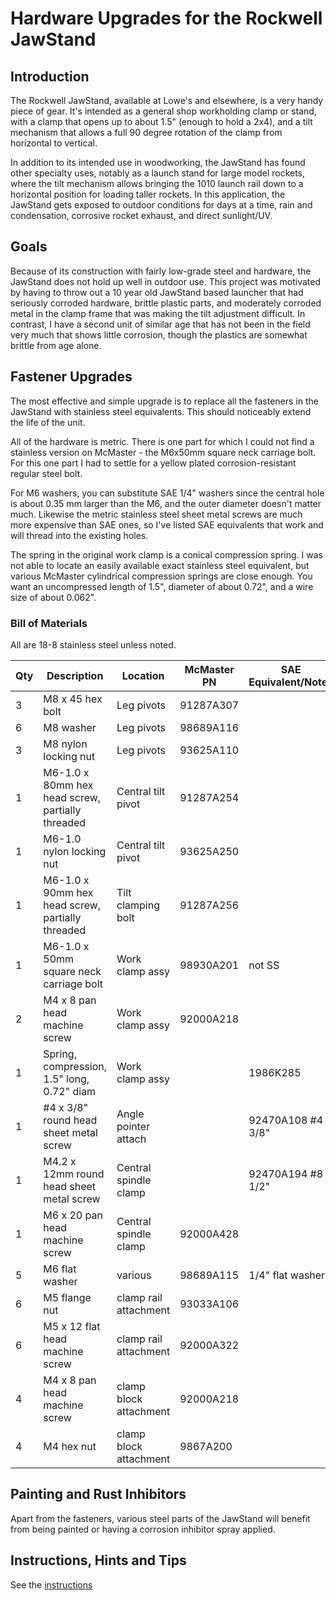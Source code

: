 # Hardware Upgrades for the Rockwell JawStand

## Introduction

The Rockwell JawStand, available at Lowe's and elsewhere, is a very handy piece of gear.
It's intended as a general shop workholding clamp or stand, with a clamp that opens up to about 1.5" (enough to hold a 2x4), and a tilt mechanism that allows a full 90 degree rotation of the clamp from horizontal to vertical.

In addition to its intended use in woodworking, the JawStand has found other specialty uses, notably as a launch stand for large model rockets, where the tilt mechanism allows bringing the 1010 launch rail down to a horizontal position for loading taller rockets.  In this application, the JawStand gets exposed to outdoor conditions for days at a time, rain and condensation, corrosive rocket exhaust, and direct sunlight/UV.

## Goals

Because of its construction with fairly low-grade steel and hardware, the JawStand does not hold up well in outdoor use.  This project was motivated by having to throw out a 10 year old JawStand based launcher that had seriously corroded hardware, brittle plastic parts, and moderately corroded metal in the clamp frame that was making the tilt adjustment difficult.  In contrast, I have a second unit of similar age that has not been in the field very much that shows little corrosion, though the plastics are somewhat brittle from age alone.

## Fastener Upgrades

The most effective and simple upgrade is to replace all the fasteners in the JawStand with stainless steel equivalents.  This should noticeably extend the life of the unit.

All of the hardware is metric.  There is one part for which I could not find a stainless version on McMaster - the M6x50mm square neck carriage bolt.  For this one part I had to settle for a yellow plated corrosion-resistant regular steel bolt.

For M6 washers, you can substitute SAE 1/4" washers since the central hole is about 0.35 mm larger than the M6, and the outer diameter doesn't matter much.  Likewise the metric stainless steel sheet metal screws are much more expensive than SAE ones, so I've listed SAE equivalents that work and will thread into the existing holes.

The spring in the original work clamp is a conical compression spring.  I was not able to locate an easily available exact stainless steel equivalent, but various McMaster cylindrical compression springs are close enough.  You want an uncompressed length of 1.5", diameter of about 0.72", and a wire size of about 0.062".

### Bill of Materials

All are 18-8 stainless steel unless noted.

| Qty | Description                                      | Location              | McMaster PN | SAE Equivalent/Notes
| --- | ---                                              | ---                   | ---         | ---
|  3  | M8 x 45 hex bolt                                 | Leg pivots            | 91287A307   |
|  6  | M8 washer                                        | Leg pivots            | 98689A116   |
|  3  | M8 nylon locking nut                             | Leg pivots            | 93625A110   |
|  1  | M6-1.0 x 80mm hex head screw, partially threaded | Central tilt pivot    | 91287A254   |
|  1  | M6-1.0 nylon locking nut                         | Central tilt pivot    | 93625A250   |
|  1  | M6-1.0 x 90mm hex head screw, partially threaded | Tilt clamping bolt    | 91287A256   |
|  1  | M6-1.0 x 50mm square neck carriage bolt          | Work clamp assy       | 98930A201   | not SS
|  2  | M4 x 8 pan head machine screw                    | Work clamp assy       | 92000A218   |
|  1  | Spring, compression, 1.5" long, 0.72" diam       | Work clamp assy       |             | 1986K285
|  1  | #4 x 3/8" round head sheet metal screw           | Angle pointer attach  |             | 92470A108 #4 x 3/8"
|  1  | M4.2 x 12mm round head sheet metal screw         | Central spindle clamp |             | 92470A194 #8 x 1/2"
|  1  | M6 x 20 pan head machine screw                   | Central spindle clamp | 92000A428   |
|  5  | M6 flat washer                                   | various               | 98689A115   | 1/4" flat washer
|  6  | M5 flange nut                                    | clamp rail attachment | 93033A106   |
|  6  | M5 x 12 flat head machine screw                  | clamp rail attachment | 92000A322   |
|  4  | M4 x 8 pan head machine screw                    | clamp block attachment| 92000A218   |
|  4  | M4 hex nut                                       | clamp block attachment| 9867A200    |

## Painting and Rust Inhibitors

Apart from the fasteners, various steel parts of the JawStand will benefit from being painted or having
a corrosion inhibitor spray applied.
## Instructions, Hints and Tips

See the [instructions](instructions.md)